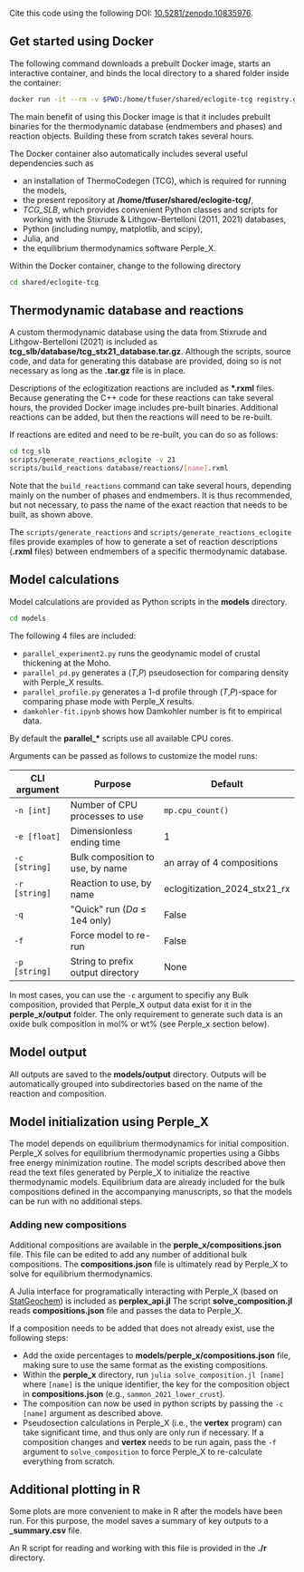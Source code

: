 Cite this code using the following DOI: [10.5281/zenodo.10835976](https://doi.org/10.5281/zenodo.10835976).

## Get started using Docker

The following command downloads a prebuilt Docker image, starts an interactive container, and binds the local directory to a shared folder inside the container:

```bash
docker run -it --rm -v $PWD:/home/tfuser/shared/eclogite-tcg registry.gitlab.com/mitchellmcm27/eclogite-tcg
```

The main benefit of using this Docker image is that it includes prebuilt binaries for the thermodynamic database (endmembers and phases) and reaction objects.
Building these from scratch takes several hours.

The Docker container also automatically includes several useful dependencies such as
- an installation of ThermoCodegen (TCG), which is required for running the models,
- the present repository at **/home/tfuser/shared/eclogite-tcg/**,
- *TCG_SLB*, which provides convenient Python classes and scripts for working with the Stixrude & Lithgow-Bertelloni (2011, 2021) databases,
- Python (including numpy, matplotlib, and scipy),
- Julia, and
- the equilibrium thermodynamics software Perple_X.

Within the Docker container, change to the following directory
```bash
cd shared/eclogite-tcg
```

## Thermodynamic database and reactions

A custom thermodynamic database using the data from Stixrude and Lithgow-Bertelloni (2021) is included as **tcg_slb/database/tcg_stx21_database.tar.gz**.
Although the scripts, source code, and data for generating this database are provided, doing so is not necessary as long as the **.tar.gz** file is in place.

Descriptions of the eclogitization reactions are included as **\*.rxml** files.
Because generating the C++ code for these reactions can take several hours, the provided Docker image includes pre-built binaries.
Additional reactions can be added, but then the reactions will need to be re-built.

If reactions are edited and need to be re-built, you can do so as follows:

```bash
cd tcg_slb
scripts/generate_reactions_eclogite -v 21
scripts/build_reactions database/reactions/[name].rxml
```

Note that the ``build_reactions`` command can take several hours, depending mainly on the number of phases and endmembers. It is thus recommended, but not necessary, to pass the name of the exact reaction that needs to be built, as shown above.

The `scripts/generate_reactions` and `scripts/generate_reactions_eclogite` files provide examples of how to generate a set of reaction descriptions (**.rxml** files) between endmembers of a specific thermodynamic database.

## Model calculations

Model calculations are provided as Python scripts in the **models** directory.

```bash
cd models
```

The following 4 files are included:

- `parallel_experiment2.py` runs the geodynamic model of crustal thickening at the Moho.
- `parallel_pd.py` generates a (_T_,_P_) pseudosection for comparing density with Perple_X results.
- `parallel_profile.py` generates a 1-d profile through (_T_,_P_)-space for comparing phase mode with Perple_X results.
- `damkohler-fit.ipynb` shows how Damkohler number is fit to empirical data.

By default the **parallel_\*** scripts use all available CPU cores.

Arguments can be passed as follows to customize the model runs:

| CLI argument    |  Purpose                           | Default                      |
|-----------------|------------------------------------|------------------------------|
|   `-n [int]`    | Number of CPU processes to use     | `mp.cpu_count()`             |
|   `-e [float]`  | Dimensionless ending time          | 1                            |
|   `-c [string]` | Bulk composition to use, by name   | an array of 4 compositions   |
|   `-r [string]` | Reaction to use, by name           | eclogitization_2024_stx21_rx |
|   `-q`          | "Quick" run (_Da_ ≤ 1e4 only)      | False                        |
|   `-f`          | Force model to re-run              | False                        |
|   `-p [string]` | String to prefix output directory  | None                         |

In most cases, you can use the `-c` argument to specifiy any Bulk composition, provided that Perple_X output data exist for it in the **perple_x/output** folder. 
The only requirement to generate such data is an oxide bulk composition in mol% or wt% (see Perple_x section below).

## Model output

All outputs are saved to the **models/output** directory.
Outputs will be automatically grouped into subdirectories based on the name of the reaction and composition.

## Model initialization using Perple_X

The model depends on equilibrium thermodynamics for initial composition.
Perple_X solves for equilibrium thermodynamic properties using a Gibbs free energy minimization routine.
The model scripts described above then read the text files generated by Perple_X to initialize the reactive thermodynamic models.
Equilibrium data are already included for the bulk compositions defined in the accompanying manuscripts, so that the models can be run with no additional steps.

### Adding new compositions

Additional compositions are available in the **perple_x/compositions.json** file.
This file can be edited to add any number of additional bulk compositions.
The **compositions.json** file is ultimately read by Perple_X to solve for equilibrium thermodynamics.

A Julia interface for programatically interacting with Perple_X (based on [StatGeochem](https://osf.io/tjhmw/)) is included as **perplex_api.jl**
The script **solve_composition.jl** reads **compositions.json** file and passes the data to Perple_X.

If a composition needs to be added that does not already exist, use the following steps:

- Add the oxide percentages to **models/perple_x/compositions.json** file, making sure to use the same format as the existing compositions.
- Within the **perple_x** directory, run `julia solve_composition.jl [name]` where `[name]` is the unique identifier, the key for the composition object in **compositions.json** (e.g., `sammon_2021_lower_crust`).
- The composition can now be used in python scripts by passing the `-c [name]` argument as described above.
- Pseudosection calculations in Perple_X (i.e., the **vertex** program) can take significant time, and thus only are only run if necessary. If a composition changes and **vertex** needs to be run again, pass the `-f` argument to `solve_composition` to force Perple_X to re-calculate everything from scratch.

## Additional plotting in R

Some plots are more convenient to make in R after the models have been run.
For this purpose, the model saves a summary of key outputs to a **_summary.csv** file.

An R script for reading and working with this file is provided in the **./r** directory.
